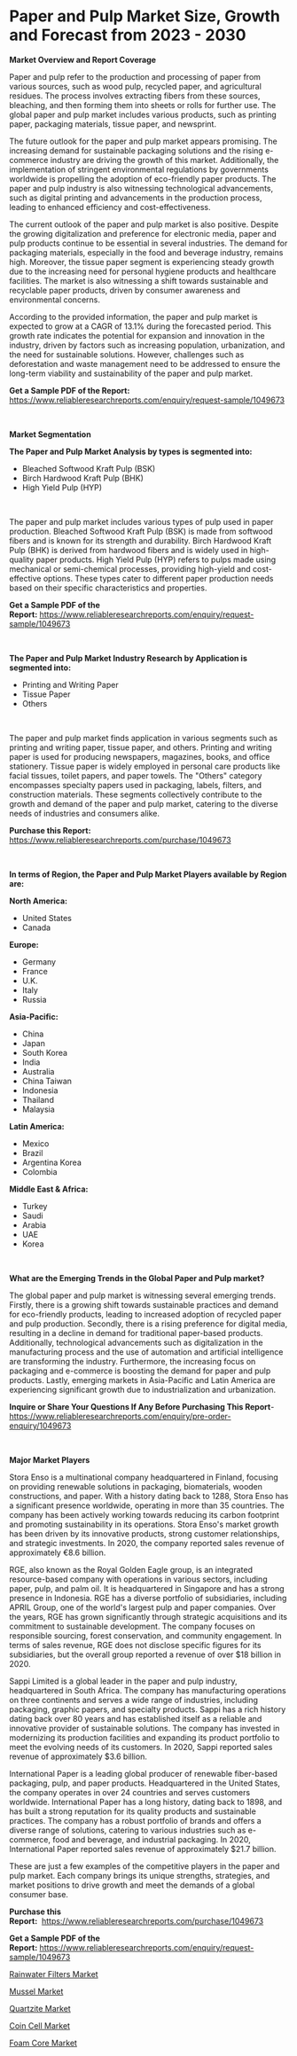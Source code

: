 <p><h1>Paper and Pulp Market Size, Growth and Forecast from 2023 - 2030</h1></p><p><strong>Market Overview and Report Coverage</strong></p>
<p><p>Paper and pulp refer to the production and processing of paper from various sources, such as wood pulp, recycled paper, and agricultural residues. The process involves extracting fibers from these sources, bleaching, and then forming them into sheets or rolls for further use. The global paper and pulp market includes various products, such as printing paper, packaging materials, tissue paper, and newsprint.</p><p>The future outlook for the paper and pulp market appears promising. The increasing demand for sustainable packaging solutions and the rising e-commerce industry are driving the growth of this market. Additionally, the implementation of stringent environmental regulations by governments worldwide is propelling the adoption of eco-friendly paper products. The paper and pulp industry is also witnessing technological advancements, such as digital printing and advancements in the production process, leading to enhanced efficiency and cost-effectiveness.</p><p>The current outlook of the paper and pulp market is also positive. Despite the growing digitalization and preference for electronic media, paper and pulp products continue to be essential in several industries. The demand for packaging materials, especially in the food and beverage industry, remains high. Moreover, the tissue paper segment is experiencing steady growth due to the increasing need for personal hygiene products and healthcare facilities. The market is also witnessing a shift towards sustainable and recyclable paper products, driven by consumer awareness and environmental concerns.</p><p>According to the provided information, the paper and pulp market is expected to grow at a CAGR of 13.1% during the forecasted period. This growth rate indicates the potential for expansion and innovation in the industry, driven by factors such as increasing population, urbanization, and the need for sustainable solutions. However, challenges such as deforestation and waste management need to be addressed to ensure the long-term viability and sustainability of the paper and pulp market.</p></p>
<p><strong>Get a Sample PDF of the Report:</strong> <a href="https://www.reliableresearchreports.com/enquiry/request-sample/1049673">https://www.reliableresearchreports.com/enquiry/request-sample/1049673</a></p>
<p>&nbsp;</p>
<p><strong>Market Segmentation</strong></p>
<p><strong>The Paper and Pulp Market Analysis by types is segmented into:</strong></p>
<p><ul><li>Bleached Softwood Kraft Pulp (BSK)</li><li>Birch Hardwood Kraft Pulp (BHK)</li><li>High Yield Pulp (HYP)</li></ul></p>
<p>&nbsp;</p>
<p><p>The paper and pulp market includes various types of pulp used in paper production. Bleached Softwood Kraft Pulp (BSK) is made from softwood fibers and is known for its strength and durability. Birch Hardwood Kraft Pulp (BHK) is derived from hardwood fibers and is widely used in high-quality paper products. High Yield Pulp (HYP) refers to pulps made using mechanical or semi-chemical processes, providing high-yield and cost-effective options. These types cater to different paper production needs based on their specific characteristics and properties.</p></p>
<p><strong>Get a Sample PDF of the Report:</strong>&nbsp;<a href="https://www.reliableresearchreports.com/enquiry/request-sample/1049673">https://www.reliableresearchreports.com/enquiry/request-sample/1049673</a></p>
<p>&nbsp;</p>
<p><strong>The Paper and Pulp Market Industry Research by Application is segmented into:</strong></p>
<p><ul><li>Printing and Writing Paper</li><li>Tissue Paper</li><li>Others</li></ul></p>
<p>&nbsp;</p>
<p><p>The paper and pulp market finds application in various segments such as printing and writing paper, tissue paper, and others. Printing and writing paper is used for producing newspapers, magazines, books, and office stationery. Tissue paper is widely employed in personal care products like facial tissues, toilet papers, and paper towels. The "Others" category encompasses specialty papers used in packaging, labels, filters, and construction materials. These segments collectively contribute to the growth and demand of the paper and pulp market, catering to the diverse needs of industries and consumers alike.</p></p>
<p><strong>Purchase this Report:</strong>&nbsp; <a href="https://www.reliableresearchreports.com/purchase/1049673">https://www.reliableresearchreports.com/purchase/1049673</a></p>
<p>&nbsp;</p>
<p><strong>In terms of Region, the Paper and Pulp Market Players available by Region are:</strong></p>
<p>
    <p> <strong> North America: </strong>
        <ul>
            <li>United States</li>
            <li>Canada</li>
        </ul>
        </p> 
    <p> <strong> Europe: </strong>
        <ul>
            <li>Germany</li>
            <li>France</li>
            <li>U.K.</li>
            <li>Italy</li>
            <li>Russia</li>
        </ul>
        </p> 
    <p> <strong> Asia-Pacific: </strong>
        <ul>
            <li>China</li>
            <li>Japan</li>
            <li>South Korea</li>
            <li>India</li>
            <li>Australia</li>
            <li>China Taiwan</li>
            <li>Indonesia</li>
            <li>Thailand</li>
            <li>Malaysia</li>
        </ul>
        </p> 
    <p> <strong> Latin America: </strong>
        <ul>
            <li>Mexico</li>
            <li>Brazil</li>
            <li>Argentina Korea</li>
            <li>Colombia</li>
        </ul>
        </p> 
    <p> <strong> Middle East & Africa: </strong>
        <ul>
            <li>Turkey</li>
            <li>Saudi</li>
            <li>Arabia</li>
            <li>UAE</li>
            <li>Korea</li>
        </ul>
    </p>
    </p>
<p>&nbsp;</p>
<p><strong>What are the Emerging Trends in the Global Paper and Pulp market?</strong></p>
<p><p>The global paper and pulp market is witnessing several emerging trends. Firstly, there is a growing shift towards sustainable practices and demand for eco-friendly products, leading to increased adoption of recycled paper and pulp production. Secondly, there is a rising preference for digital media, resulting in a decline in demand for traditional paper-based products. Additionally, technological advancements such as digitalization in the manufacturing process and the use of automation and artificial intelligence are transforming the industry. Furthermore, the increasing focus on packaging and e-commerce is boosting the demand for paper and pulp products. Lastly, emerging markets in Asia-Pacific and Latin America are experiencing significant growth due to industrialization and urbanization.</p></p>
<p><strong>Inquire or Share Your Questions If Any Before Purchasing This Report</strong>- <a href="https://www.reliableresearchreports.com/enquiry/pre-order-enquiry/1049673">https://www.reliableresearchreports.com/enquiry/pre-order-enquiry/1049673</a></p>
<p>&nbsp;</p>
<p><strong>Major Market Players</strong></p>
<p><p>Stora Enso is a multinational company headquartered in Finland, focusing on providing renewable solutions in packaging, biomaterials, wooden constructions, and paper. With a history dating back to 1288, Stora Enso has a significant presence worldwide, operating in more than 35 countries. The company has been actively working towards reducing its carbon footprint and promoting sustainability in its operations. Stora Enso's market growth has been driven by its innovative products, strong customer relationships, and strategic investments. In 2020, the company reported sales revenue of approximately €8.6 billion.</p><p>RGE, also known as the Royal Golden Eagle group, is an integrated resource-based company with operations in various sectors, including paper, pulp, and palm oil. It is headquartered in Singapore and has a strong presence in Indonesia. RGE has a diverse portfolio of subsidiaries, including APRIL Group, one of the world's largest pulp and paper companies. Over the years, RGE has grown significantly through strategic acquisitions and its commitment to sustainable development. The company focuses on responsible sourcing, forest conservation, and community engagement. In terms of sales revenue, RGE does not disclose specific figures for its subsidiaries, but the overall group reported a revenue of over $18 billion in 2020.</p><p>Sappi Limited is a global leader in the paper and pulp industry, headquartered in South Africa. The company has manufacturing operations on three continents and serves a wide range of industries, including packaging, graphic papers, and specialty products. Sappi has a rich history dating back over 80 years and has established itself as a reliable and innovative provider of sustainable solutions. The company has invested in modernizing its production facilities and expanding its product portfolio to meet the evolving needs of its customers. In 2020, Sappi reported sales revenue of approximately $3.6 billion.</p><p>International Paper is a leading global producer of renewable fiber-based packaging, pulp, and paper products. Headquartered in the United States, the company operates in over 24 countries and serves customers worldwide. International Paper has a long history, dating back to 1898, and has built a strong reputation for its quality products and sustainable practices. The company has a robust portfolio of brands and offers a diverse range of solutions, catering to various industries such as e-commerce, food and beverage, and industrial packaging. In 2020, International Paper reported sales revenue of approximately $21.7 billion.</p><p>These are just a few examples of the competitive players in the paper and pulp market. Each company brings its unique strengths, strategies, and market positions to drive growth and meet the demands of a global consumer base.</p></p>
<p><strong>Purchase this Report:</strong>&nbsp;&nbsp;<a href="https://www.reliableresearchreports.com/purchase/1049673">https://www.reliableresearchreports.com/purchase/1049673</a></p>
<p></p>
<p><strong>Get a Sample PDF of the Report:</strong>&nbsp;<a href="https://www.reliableresearchreports.com/enquiry/request-sample/1049673">https://www.reliableresearchreports.com/enquiry/request-sample/1049673</a></p>
<p><p><a href="https://medium.com/@malliefeest1955/rainwater-filters-market-insight-market-trends-growth-forecasted-from-2023-to-2030-e010c7289e51">Rainwater Filters Market</a></p><p><a href="https://medium.com/@jackyhammes/mussel-market-outlook-industry-overview-and-forecast-2023-to-2030-7cf8a5648dc4">Mussel Market</a></p><p><a href="https://github.com/tamvrosiya/Market-Research-Report-List-1/blob/main/quartzite-market.md">Quartzite Market</a></p><p><a href="https://medium.com/@chiragreportprime2/coin-cell-market-trends-and-market-analysis-forecasted-for-period-2023-2030-2775315dcb0f">Coin Cell Market</a></p><p><a href="https://github.com/gaydyna/Market-Research-Report-List-1/blob/main/foam-core-market.md">Foam Core Market</a></p></p>